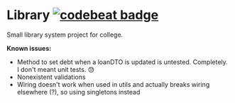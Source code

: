 # Library [![codebeat badge](https://codebeat.co/badges/76d3643c-4775-438a-acdf-76f901dfb645)](https://codebeat.co/projects/github-com-alana91-library-master)

Small library system project for college.

**Known issues:**
- Method to set debt when a loanDTO is updated is untested. Completely. I don't meant unit tests. :sweat:
- Nonexistent validations
- Wiring doesn't work when used in utils and actually breaks wiring elsewhere (?), so using singletons instead